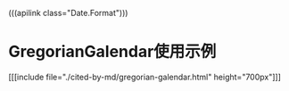 (((apilink class="Date.Format")))
# GregorianGalendar使用示例

[[[include file="./cited-by-md/gregorian-galendar.html" height="700px"]]]